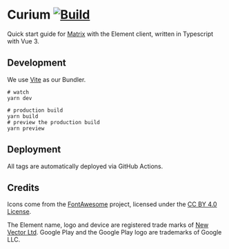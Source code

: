 # Curium [![Build](https://github.com/technischerpunkt/curium/actions/workflows/main.yml/badge.svg)](https://github.com/technischerpunkt/curium/actions/workflows/main.yml)

Quick start guide for [Matrix](https://matrix.org/) with the Element client, written in Typescript with Vue 3.

## Development

We use [Vite](https://vitejs.dev) as our Bundler.

```
# watch
yarn dev

# production build
yarn build
# preview the production build
yarn preview
```

## Deployment

All tags are automatically deployed via GitHub Actions.

## Credits

Icons come from the [FontAwesome](https://fontawesome.com) project, licensed under the [CC BY 4.0 License](https://fontawesome.com/license/free).

The Element name, logo and device are registered trade marks of [New Vector Ltd](https://element.io/about). Google Play and the Google Play logo are trademarks of Google LLC.
